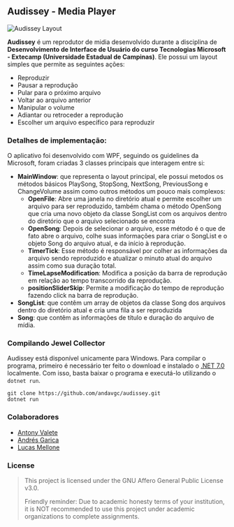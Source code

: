 ## Audissey - Media Player
<img src="https://github.com/andavgc/WPF-music-player/assets/108239558/cae23ebe-227d-4905-82cc-50e590d95eb1" 
      alt="Audissey Layout" 
      align=center 
      style="display: block;
            margin-left: auto;
            margin-right: auto;"
/>

**Audissey** é um reprodutor de midia desenvolvido durante a disciplina de **Desenvolvimento de Interface de Usuário do curso Tecnologias Microsoft - Extecamp (Universidade Estadual de Campinas)**. 
Ele possui um layout simples que permite as seguintes ações:
- Reproduzir
- Pausar a reprodução
- Pular para o próximo arquivo
- Voltar ao arquivo anterior
- Manipular o volume
- Adiantar ou retroceder a reprodução
- Escolher um arquivo específico para reproduzir


### Detalhes de implementação:

O aplicativo foi desenvolvido com WPF, seguindo os guidelines da Microsoft, foram criadas 3 classes principais que interagem entre si:
- **MainWindow**: que representa o layout principal, ele possui metodos os métodos básicos PlaySong, StopSong, NextSong, PreviousSong e ChangeVolume assim como outros métodos um pouco mais complexos:
  - **OpenFile**: Abre uma janela no diretório atual e permite escolher um arquivo para ser reproduzido, também chama o método OpenSong que cria uma novo objeto da classe SongList com os arquivos dentro do diretório que o arquivo selecionado se encontra
  - **OpenSong**: Depois de selecionar o arquivo, esse método é o que de fato abre o arquivo, colhe suas informações para criar o SongList e o objeto Song do arquivo atual, e da início à reprodução.
  - **TimerTick**: Esse método é responsável por colher as informações da arquivo sendo reproduzido e atualizar o minuto atual do arquivo assim como sua duração total.
  - **TimeLapseModification**: Modifica a posição da barra de reprodução em relação ao tempo transcorrido da reprodução.
  - **positionSliderSkip**: Permite a modificação do tempo de reprodução fazendo click na barra de reprodução.
- **SongList**: que contêm um array de objetos da classe Song dos arquivos dentro do diretório atual e cria uma fila a ser reproduzida 
- **Song**: que contêm as informações de título e duração do arquivo de mídia.

### Compilando Jewel Collector
Audissey está disponível unicamente para Windows. Para compilar o programa, primeiro é necessário ter feito o download e instalado o [.NET 7.0](https://dotnet.microsoft.com/en-us/download/dotnet/7.0) localmente.
Com  isso, basta baixar o programa e executá-lo utilizando o `dotnet run`.
```shell
git clone https://github.com/andavgc/audissey.git
dotnet run
```

### Colaboradores
- [Antony Valete](https://github.com/AntonyValete)
- [Andrés Garica](https://github.com/andavgc)
- [Lucas Mellone](https://github.com/lknknm)

### License
> This project is licensed under the GNU Affero General Public License v3.0. 
>
> Friendly reminder: Due to academic honesty terms of your institution, it is NOT recommended to use this project under academic organizations to complete assignments.
